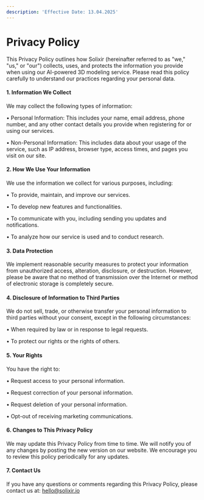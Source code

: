 ```yaml
---
description: 'Effective Date: 13.04.2025'
---
```


# Privacy Policy

This Privacy Policy outlines how Solixir (hereinafter referred to as "we," "us," or "our") collects, uses, and protects the information you provide when using our AI-powered 3D modeling service. Please read this policy carefully to understand our practices regarding your personal data.

#### 1. Information We Collect <a href="#id-1.-information-we-collect" id="id-1.-information-we-collect"></a>

We may collect the following types of information:

• Personal Information: This includes your name, email address, phone number, and any other contact details you provide when registering for or using our services.

• Non-Personal Information: This includes data about your usage of the service, such as IP address, browser type, access times, and pages you visit on our site.

#### 2. How We Use Your Information <a href="#id-2.-how-we-use-your-information" id="id-2.-how-we-use-your-information"></a>

We use the information we collect for various purposes, including:

• To provide, maintain, and improve our services.

• To develop new features and functionalities.

• To communicate with you, including sending you updates and notifications.

• To analyze how our service is used and to conduct research.

#### 3. Data Protection <a href="#id-3.-data-protection" id="id-3.-data-protection"></a>

We implement reasonable security measures to protect your information from unauthorized access, alteration, disclosure, or destruction. However, please be aware that no method of transmission over the Internet or method of electronic storage is completely secure.

#### 4. Disclosure of Information to Third Parties <a href="#id-4.-disclosure-of-information-to-third-parties" id="id-4.-disclosure-of-information-to-third-parties"></a>

We do not sell, trade, or otherwise transfer your personal information to third parties without your consent, except in the following circumstances:

• When required by law or in response to legal requests.

• To protect our rights or the rights of others.

#### 5. Your Rights <a href="#id-5.-your-rights" id="id-5.-your-rights"></a>

You have the right to:

• Request access to your personal information.

• Request correction of your personal information.

• Request deletion of your personal information.

• Opt-out of receiving marketing communications.

#### 6. Changes to This Privacy Policy <a href="#id-6.-changes-to-this-privacy-policy" id="id-6.-changes-to-this-privacy-policy"></a>

We may update this Privacy Policy from time to time. We will notify you of any changes by posting the new version on our website. We encourage you to review this policy periodically for any updates.

#### 7. Contact Us <a href="#id-7.-contact-us" id="id-7.-contact-us"></a>

If you have any questions or comments regarding this Privacy Policy, please contact us at: hello@solixir.io

[\
](https://solixir-docs.vercel.app/elixir-ai-platform/api-access)
